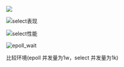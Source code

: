 ![](C:\Users\86153\Desktop\NetBox\img\epoll表现.png)

![select表现](C:\Users\86153\Desktop\NetBox\img\select表现.png)

![select性能](C:\Users\86153\Desktop\NetBox\img\select性能.png)

![epoll_wait](C:\Users\86153\Desktop\NetBox\img\epoll_wait.png)

比较环境(epoll  并发量为1w，select 并发量为1k)